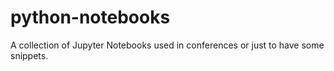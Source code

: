 # python-notebooks
A collection of Jupyter Notebooks used in conferences or just to have some snippets.
